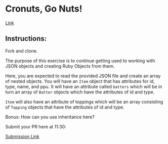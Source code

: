 # Cronuts, Go Nuts!

[Link](https://www.youtube.com/watch?v=V_5fwEUJzK0)


## Instructions:

Fork and clone.

The purpose of this exercise is to continue getting used to working with JSON
objects and creating Ruby Objects from them.

Here, you are expected to read the provided JSON file and create an array of
nested objects. You will have an `Item` object that has attributes for id, type,
name, and ppu. It will have an attribute called `batters` which will be in turn
an array of `Batter` objects which have the attributes of id and type.

`Item` will also have an attribute of toppings which will be an array consisting
of `Topping` objects that have the attributes of id and type.

Bonus: How can you use inheritance here?

Submit your PR here at 11:30:

[Submission Link](https://goo.gl/forms/s5JSonFHMcWqhCGq2)
